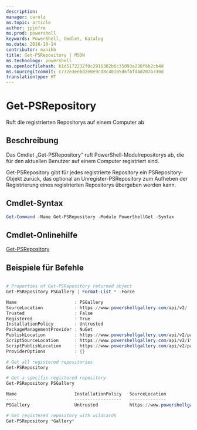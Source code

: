 ```yaml
---
description: 
manager: carolz
ms.topic: article
author: jpjofre
ms.prod: powershell
keywords: PowerShell, Cmdlet, Katalog
ms.date: 2016-10-14
contributor: manikb
title: Get-PSRepository | MSDN
ms.technology: powershell
ms.openlocfilehash: b1d5172232f0c2916382b6c35093a238f6b2cb4d
ms.sourcegitcommit: c732e3ee6d2e0e9cd8c40105d6fbfd4d207b730d
translationtype: HT
---
```

# <a name="get-psrepository"></a>Get-PSRepository

Ruft die registrierten Repositorys auf einem Computer ab

## <a name="description"></a>Beschreibung

Das Cmdlet „Get-PSRepository“ ruft PowerShell-Modulrepositorys ab, die für den aktuellen Benutzer auf einem Computer registriert sind.

Get-PSRepository gibt für jedes registrierte Repository ein PSRepository-Objekt zurück, das optional an Unregister-PSRepository zum Aufheben der Registrierung eines registrierten Repositorys übergeben werden kann.

## <a name="cmdlet-syntax"></a>Cmdlet-Syntax
```powershell
Get-Command -Name Get-PSRepository -Module PowerShellGet -Syntax
```

## <a name="cmdlet-online-help-reference"></a>Cmdlet-Onlinehilfe

[Get-PSRepository](http://go.microsoft.com/fwlink/?LinkID=517127)

## <a name="example-commands"></a>Beispiele für Befehle

```powershell

# Properties of Get-PSRepository returned object
Get-PSRepository PSGallery | Format-List * -Force

Name                      : PSGallery
SourceLocation            : https://www.powershellgallery.com/api/v2/
Trusted                   : False
Registered                : True
InstallationPolicy        : Untrusted
PackageManagementProvider : NuGet
PublishLocation           : https://www.powershellgallery.com/api/v2/package/
ScriptSourceLocation      : https://www.powershellgallery.com/api/v2/items/psscript/
ScriptPublishLocation     : https://www.powershellgallery.com/api/v2/package/
ProviderOptions           : {}

# Get all registered repositories
Get-PSRepository

# Get a specific registered repository
Get-PSRepository PSGallery

Name                      InstallationPolicy   SourceLocation
----                      ------------------   --------------
PSGallery                 Untrusted            https://www.powershellgallery.com/api/v2/

# Get registered repository with wildcards
Get-PSRepository *Gallery*

```

